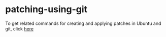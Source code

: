 # patching-using-git

To get related commands for creating and applying patches in Ubuntu and git, click [here](https://dexterux.wordpress.com/2018/07/05/patches-ubuntu-and-git/)
